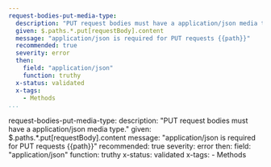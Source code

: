 ```yaml
--- 
request-bodies-put-media-type: 
  description: "PUT request bodies must have a application/json media type."
  given: $.paths.*.put[requestBody].content
  message: "application/json is required for PUT requests {{path}}"
  recommended: true
  severity: error
  then: 
    field: "application/json"
    function: truthy
  x-status: validated
  x-tags:
    - Methods  
...
```

request-bodies-put-media-type: 
  description: "PUT request bodies must have a application/json media type."
  given: $.paths.*.put[requestBody].content
  message: "application/json is required for PUT requests {{path}}"
  recommended: true
  severity: error
  then: 
    field: "application/json"
    function: truthy
  x-status: validated
  x-tags:
    - Methods 